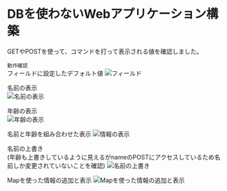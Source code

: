 # DBを使わないWebアプリケーション構築 
GETやPOSTを使って、コマンドを打って表示される値を確認しました。 
 
``動作確認``  
フィールドに設定したデフォルト値 
![フィールド](https://github.com/user-attachments/assets/1def0fd1-e975-4a62-8c11-e3b1fc421804) 
 
名前の表示  
![名前の表示](https://github.com/user-attachments/assets/809ec98f-154f-47eb-8f17-7782acb0ccad) 
 
年齢の表示  
![年齢の表示](https://github.com/user-attachments/assets/a9ce0622-115c-4f0a-9da2-178369aa6939) 
 
名前と年齢を組み合わせた表示 
![情報の表示](https://github.com/user-attachments/assets/6ee78140-1108-4549-ba83-e41e1f8a9edc) 
 
名前の上書き  
(年齢も上書きしているように見えるがnameのPOSTにアクセスしているため名前しか変更されていないことを確認) 
![名前の上書き](https://github.com/user-attachments/assets/13731f3d-7db5-48d0-926f-f97463652eb0) 
 
Mapを使った情報の追加と表示 
![Mapを使った情報の追加と表示](https://github.com/user-attachments/assets/a36dc9a6-c3ca-4faa-af2e-f1d29937d796) 
 
